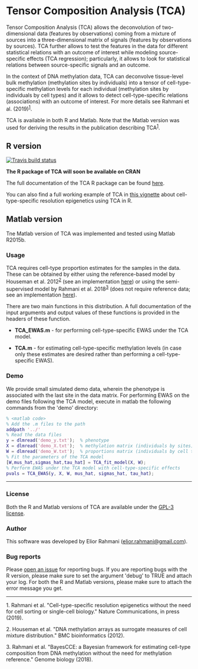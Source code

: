 # Tensor Composition Analysis (TCA)

Tensor Composition Analysis (TCA) allows the deconvolution of two-dimensional data (features by observations) coming from a mixture of sources into a three-dimensional matrix of signals (features by observations by sources). TCA further allows to test the features in the data for different statistical relations with an outcome of interest while modeling source-specific effects (TCA regression); particularly, it allows to look for statistical relations between source-specific signals and an outcome.

In the context of DNA methylation data, TCA can deconvolve tissue-level bulk methylation (methylation sites by individuals) into a tensor of cell-type-specific methylation levels for each individual (methylation sites by individuals by cell types) and it allows to detect cell-type-specific relations (associations) with an outcome of interest. For more details see Rahmani et al. (2019)<sup>[1](#myfootnote1)</sup>.

TCA is available in both R and Matlab. Note that the Matlab version was used for deriving the results in the publication describing TCA<sup>[1](#myfootnote1)</sup>. 

## R version

[![Travis build status](https://travis-ci.com/cozygene/TCA.svg?branch=master)](https://travis-ci.org/cozygene/TCA)
 
**The R package of TCA will soon be available on CRAN**

The full documentation of the TCA R package can be found <a href="https://github.com/cozygene/TCA/blob/master/manual.pdf" target="_blank">here</a>.

You can also find a full working example of TCA in <a href="https://cran.r-project.org/web/packages/TCA/vignettes/tca-vignette.html" target="_blank">this vignette</a> about cell-type-specific resolution epigenetics using TCA in R.

<!--describe the config file.-->

## Matlab version

Tne Matlab version of TCA was implemented and tested using Matlab R2015b.

### Usage

TCA requires cell-type proportion estimates for the samples in the data. These can be obtained by either using the reference-based model by Houseman et al. 2012<sup>[2](#myfootnote2)</sup> (see an implementation <a href="http://glint-epigenetics.readthedocs.io/" target="_blank">here</a>) or using the semi-supervised model by Rahmani et al. 2018<sup>[3](#myfootnote3)</sup> (does not require reference data; see an implementation <a href="https://github.com/cozygene/BayesCCE" target="_blank">here</a>).

There are two main functions in this distribution. A full documentation of the input arguments and output values of these functions is provided in the headers of these function.
* **TCA_EWAS.m** - for performing cell-type-specific EWAS under the TCA model.

* **TCA.m** - for estimating cell-type-specific methylation levels (in case only these estimates are desired rather than performing a cell-type-specific EWAS).
<!--The required input arguments for this function can be estimated using the function TCA_fit_model.m.-->

### Demo

We provide small simulated demo data, wherein the phenotype is associated with the last site in the data matrix. For performing EWAS on the demo files following the TCA model, execute in matlab the following commands from the 'demo' directory:
```matlab
% <matlab code>
% Add the .m files to the path
addpath '../'
% Read the data files
y = dlmread('demo_y.txt');  % phenotype
X = dlmread('demo_X.txt');  % methylation matrix (individuals by sites)
W = dlmread('demo_W.txt');  % proportions matrix (individuals by cell types)
% Fit the parameters of the TCA model
[W,mus_hat,sigmas_hat,tau_hat] = TCA_fit_model(X, W);
% Perform EWAS under the TCA model with cell-type-specific effects
pvals = TCA_EWAS(y, X, W, mus_hat, sigmas_hat, tau_hat);
```

---

### License

Both the R and Matlab versions of TCA are available under the <a href="https://opensource.org/licenses/GPL-3.0" target="_blank">GPL-3 license</a>.

<!---
#### Citing TCA

If you use TCA in any published work, please cite the manuscript describing the method:

Elior Rahmani, Regev Schweiger, Brooke Rhead, Lindsey A. Criswell, Lisa F. Barcellos, Eleazar Eskin, Saharon Rosset, Sriram Sankararaman, and Eran Halperin. *bioRxiv*, 2018.
-->


### Author

This software was developed by Elior Rahmani (elior.rahmani@gmail.com).

### Bug reports
Please <a href="https://github.com/cozygene/TCA/issues/" target="_blank">open an issue</a> for reporting bugs. If you are reporting bugs with the R version, please make sure to set the argument 'debug' to TRUE and attach your log. For both the R and Matlab versions, please make sure to attach the error message you get.


___

<a name="myfootnote1">1</a>. Rahmani et al. "Cell-type-specific resolution epigenetics without the need for cell sorting or single-cell biology." Nature Communications, in press (2019).

<a name="myfootnote2">2</a>. Houseman et al. "DNA methylation arrays as surrogate measures of cell mixture distribution." BMC bioinformatics (2012).

<a name="myfootnote3">3</a>. Rahmani et al. "BayesCCE: a Bayesian framework for estimating cell-type composition from DNA methylation without the need for methylation reference." Genome biology (2018).
